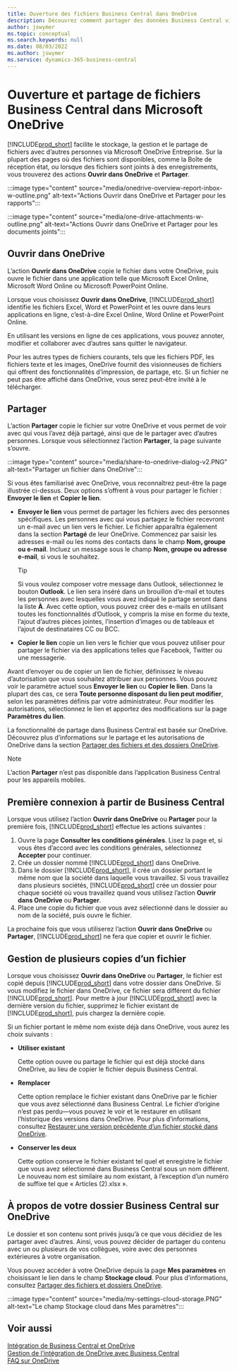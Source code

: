 ```yaml
---
title: Ouverture des fichiers Business Central dans OneDrive
description: Découvrez comment partager des données Business Central via OneDrive Entreprise.
author: jswymer
ms.topic: conceptual
ms.search.keywords: null
ms.date: 08/03/2022
ms.author: jswymer
ms.service: dynamics-365-business-central
---
```

# <a name="opening-and-sharing-business-central-files-in-microsoft-onedrive"></a>Ouverture et partage de fichiers Business Central dans Microsoft OneDrive

[!INCLUDE[prod_short](includes/prod_short.md)] facilite le stockage, la gestion et le partage de fichiers avec d’autres personnes via Microsoft OneDrive Entreprise. Sur la plupart des pages où des fichiers sont disponibles, comme la Boîte de réception état, ou lorsque des fichiers sont joints à des enregistrements, vous trouverez des actions **Ouvrir dans OneDrive** et **Partager**.


:::image type="content" source="media/onedrive-overview-report-inbox-w-outline.png" alt-text="Actions Ouvrir dans OneDrive et Partager pour les rapports":::


:::image type="content" source="media/one-drive-attachments-w-outline.png" alt-text="Actions Ouvrir dans OneDrive et Partager pour les documents joints":::


## <a name="open-in-onedrive"></a>Ouvrir dans OneDrive

L’action **Ouvrir dans OneDrive** copie le fichier dans votre OneDrive, puis ouvre le fichier dans une application telle que Microsoft Excel Online, Microsoft Word Online ou Microsoft PowerPoint Online. 

<!--## Working with different types of files-->

Lorsque vous choisissez **Ouvrir dans OneDrive**, [!INCLUDE[prod_short](includes/prod_short.md)] identifie les fichiers Excel, Word et PowerPoint et les ouvre dans leurs applications en ligne, c’est-à-dire Excel Online, Word Online et PowerPoint Online. 

En utilisant les versions en ligne de ces applications, vous pouvez annoter, modifier et collaborer avec d’autres sans quitter le navigateur.

Pour les autres types de fichiers courants, tels que les fichiers PDF, les fichiers texte et les images, OneDrive fournit des visionneuses de fichiers qui offrent des fonctionnalités d’impression, de partage, etc. Si un fichier ne peut pas être affiché dans OneDrive, vous serez peut-être invité à le télécharger.

## <a name="share"></a>Partager

L’action **Partager** copie le fichier sur votre OneDrive et vous permet de voir avec qui vous l’avez déjà partagé, ainsi que de le partager avec d’autres personnes. Lorsque vous sélectionnez l’action **Partager**, la page suivante s’ouvre.

:::image type="content" source="media/share-to-onedrive-dialog-v2.PNG" alt-text="Partager un fichier dans OneDrive":::

Si vous êtes familiarisé avec OneDrive, vous reconnaîtrez peut-être la page illustrée ci-dessus. Deux options s’offrent à vous pour partager le fichier : **Envoyer le lien** et **Copier le lien**.

- **Envoyer le lien** vous permet de partager les fichiers avec des personnes spécifiques. Les personnes avec qui vous partagez le fichier recevront un e-mail avec un lien vers le fichier. Le fichier apparaîtra également dans la section **Partagé** de leur OneDrive. Commencez par saisir les adresses e-mail ou les noms des contacts dans le champ **Nom, groupe ou e-mail**. Incluez un message sous le champ **Nom, groupe ou adresse e-mail**, si vous le souhaitez.

  > [!TIP]
  > Si vous voulez composer votre message dans Outlook, sélectionnez le bouton **Outlook**. Le lien sera inséré dans un brouillon d’e-mail et toutes les personnes avec lesquelles vous avez indiqué le partage seront dans la liste **À**. Avec cette option, vous pouvez créer des e-mails en utilisant toutes les fonctionnalités d’Outlook, y compris la mise en forme du texte, l’ajout d’autres pièces jointes, l’insertion d’images ou de tableaux et l’ajout de destinataires CC ou BCC.

- **Copier le lien** copie un lien vers le fichier que vous pouvez utiliser pour partager le fichier via des applications telles que Facebook, Twitter ou une messagerie. 

Avant d’envoyer ou de copier un lien de fichier, définissez le niveau d’autorisation que vous souhaitez attribuer aux personnes. Vous pouvez voir le paramètre actuel sous **Envoyer le lien** ou **Copier le lien**. Dans la plupart des cas, ce sera **Toute personne disposant du lien peut modifier**, selon les paramètres définis par votre administrateur. Pour modifier les autorisations, sélectionnez le lien et apportez des modifications sur la page **Paramètres du lien**.

La fonctionnalité de partage dans Business Central est basée sur OneDrive. Découvrez plus d’informations sur le partage et les autorisations de OneDrive dans la section [Partager des fichiers et des dossiers OneDrive](https://support.microsoft.com/en-us/office/share-onedrive-files-and-folders-9fcc2f7d-de0c-4cec-93b0-a82024800c07).

> [!NOTE]
> L’action **Partager** n’est pas disponible dans l’application Business Central pour les appareils mobiles.

## <a name="first-time-sign-in-from-business-central"></a>Première connexion à partir de Business Central

Lorsque vous utilisez l’action **Ouvrir dans OneDrive** ou **Partager** pour la première fois, [!INCLUDE[prod_short](includes/prod_short.md)] effectue les actions suivantes :

1. Ouvre la page **Consulter les conditions générales**. Lisez la page et, si vous êtes d’accord avec les conditions générales, sélectionnez **Accepter** pour continuer.
2. Crée un dossier nommé [!INCLUDE[prod_short](includes/prod_short.md)] dans OneDrive. 
3. Dans le dossier [!INCLUDE[prod_short](includes/prod_short.md)], il crée un dossier portant le même nom que la société dans laquelle vous travaillez. Si vous travaillez dans plusieurs sociétés, [!INCLUDE[prod_short](includes/prod_short.md)] crée un dossier pour chaque société où vous travaillez quand vous utilisez l’action **Ouvrir dans OneDrive** ou **Partager**. 
4. Place une copie du fichier que vous avez sélectionné dans le dossier au nom de la société, puis ouvre le fichier. 

La prochaine fois que vous utiliserez l’action **Ouvrir dans OneDrive** ou **Partager**, [!INCLUDE[prod_short](includes/prod_short.md)] ne fera que copier et ouvrir le fichier. 

## <a name="managing-multiple-copies-of-a-file"></a>Gestion de plusieurs copies d’un fichier

Lorsque vous choisissez **Ouvrir dans OneDrive** ou **Partager**, le fichier est copié depuis [!INCLUDE[prod_short](includes/prod_short.md)] dans votre dossier dans OneDrive. Si vous modifiez le fichier dans OneDrive, ce fichier sera différent du fichier [!INCLUDE[prod_short](includes/prod_short.md)]. Pour mettre à jour [!INCLUDE[prod_short](includes/prod_short.md)] avec la dernière version du fichier, supprimez le fichier existant de [!INCLUDE[prod_short](includes/prod_short.md)], puis chargez la dernière copie.

Si un fichier portant le même nom existe déjà dans OneDrive, vous aurez les choix suivants :

- **Utiliser existant**

  Cette option ouvre ou partage le fichier qui est déjà stocké dans OneDrive, au lieu de copier le fichier depuis Business Central.
  
- **Remplacer**
  
  Cette option remplace le fichier existant dans OneDrive par le fichier que vous avez sélectionné dans Business Central. Le fichier d’origine n’est pas perdu&mdash;vous pouvez le voir et le restaurer en utilisant l’historique des versions dans OneDrive. Pour plus d’informations, consultez [Restaurer une version précédente d’un fichier stocké dans OneDrive](https://support.microsoft.com/office/restore-a-previous-version-of-a-file-stored-in-onedrive-159cad6d-d76e-4981-88ef-de6e96c93893).

- **Conserver les deux**

  Cette option conserve le fichier existant tel quel et enregistre le fichier que vous avez sélectionné dans Business Central sous un nom différent. Le nouveau nom est similaire au nom existant, à l’exception d’un numéro de suffixe tel que « Articles (2).xlsx ».

## <a name="about-your-business-central-folder-on-onedrive"></a>À propos de votre dossier Business Central sur OneDrive

Le dossier et son contenu sont privés jusqu’à ce que vous décidiez de les partager avec d’autres. Ainsi, vous pouvez décider de partager du contenu avec un ou plusieurs de vos collègues, voire avec des personnes extérieures à votre organisation. 

Vous pouvez accéder à votre OneDrive depuis la page **Mes paramètres** en choisissant le lien dans le champ **Stockage cloud**. Pour plus d’informations, consultez [Partager des fichiers et dossiers OneDrive](https://support.microsoft.com/en-us/office/share-onedrive-files-and-folders-9fcc2f7d-de0c-4cec-93b0-a82024800c07).

:::image type="content" source="media/my-settings-cloud-storage.PNG" alt-text="Le champ Stockage cloud dans Mes paramètres":::

<!--## Extending the Connection to OneDrive
You can create an extension and connect it to... For more information, see...-->

## <a name="see-also"></a>Voir aussi

[Intégration de Business Central et OneDrive](across-onedrive-overview.md)  
[Gestion de l’intégration de OneDrive avec Business Central](admin-onedrive-integration.md)  
[FAQ sur OneDrive](admin-onedrive-faq.md)
